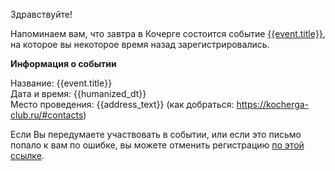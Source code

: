 Здравствуйте!

Напоминаем вам, что завтра в Кочерге состоится событие [{{event.title}}]({{event_link}}), на которое вы некоторое время назад зарегистрировались.

**Информация о событии**

Название: {{event.title}}<br>
Дата и время: {{humanized_dt}}<br>
Место проведения: {{address_text}} (как добраться: https://kocherga-club.ru/#contacts)

Если Вы передумаете участвовать в событии, или если это письмо попало к вам по ошибке, вы можете отменить регистрацию [по этой ссылке]({{event_link}}).
